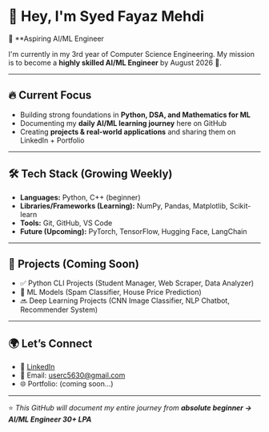 # 👋 Hey, I'm Syed Fayaz Mehdi  

🎯 **Aspiring AI/ML Engineer 

I'm currently in my 3rd year of Computer Science Engineering.
My mission is to become a **highly skilled AI/ML Engineer** by August 2026 🚀.  

---

## 🔥 Current Focus
- Building strong foundations in **Python, DSA, and Mathematics for ML**  
- Documenting my **daily AI/ML learning journey** here on GitHub  
- Creating **projects & real-world applications** and sharing them on LinkedIn + Portfolio  

---

## 🛠️ Tech Stack (Growing Weekly)
- **Languages:** Python, C++ (beginner)  
- **Libraries/Frameworks (Learning):** NumPy, Pandas, Matplotlib, Scikit-learn  
- **Tools:** Git, GitHub, VS Code  
- **Future (Upcoming):** PyTorch, TensorFlow, Hugging Face, LangChain  

---

## 🚀 Projects (Coming Soon)
- ✅ Python CLI Projects (Student Manager, Web Scraper, Data Analyzer)  
- 🔄 ML Models (Spam Classifier, House Price Prediction)  
- 🔜 Deep Learning Projects (CNN Image Classifier, NLP Chatbot, Recommender System)  

---

## 🌍 Let’s Connect
- 💼 [LinkedIn](https://linkedin.com/in/fayazmehdi1916)  
- 📧 Email: userc5630@gmail.com  
- 🌐 Portfolio: (coming soon...)  

---

⭐️ *This GitHub will document my entire journey from **absolute beginner → AI/ML Engineer 30+ LPA***  
